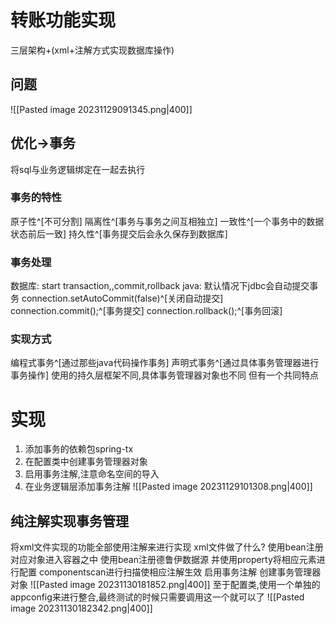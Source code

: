 # 转账功能实现
三层架构+(xml+注解方式实现数据库操作)
## 问题
![[Pasted image 20231129091345.png|400]]
## 优化->事务
将sql与业务逻辑绑定在一起去执行
### 事务的特性
原子性^[不可分割]
隔离性^[事务与事务之间互相独立]
一致性^[一个事务中的数据状态前后一致]
持久性^[事务提交后会永久保存到数据库]
### 事务处理
数据库: start transaction,,commit,rollback
java: 默认情况下jdbc会自动提交事务
connection.setAutoCommit(false)^[关闭自动提交]
connection.commit();^[事务提交]
connection.rollback();^[事务回滚]
### 实现方式
编程式事务^[通过那些java代码操作事务]
声明式事务^[通过具体事务管理器进行事务操作]
	使用的持久层框架不同,具体事务管理器对象也不同
	但有一个共同特点

# 实现
1. 添加事务的依赖包spring-tx
2. 在配置类中创建事务管理器对象
3. 启用事务注解,注意命名空间的导入
4. 在业务逻辑层添加事务注解
![[Pasted image 20231129101308.png|400]]
## 纯注解实现事务管理

将xml文件实现的功能全部使用注解来进行实现
xml文件做了什么?
	使用bean注册对应对象进入容器之中
		使用bean注册德鲁伊数据源
		并使用property将相应元素进行配置
	componentscan进行扫描使相应注解生效
	启用事务注解
	创建事务管理器对象
	![[Pasted image 20231130181852.png|400]]
	至于配置类,使用一个单独的appconfig来进行整合,最终测试的时候只需要调用这一个就可以了
	![[Pasted image 20231130182342.png|400]]
	
